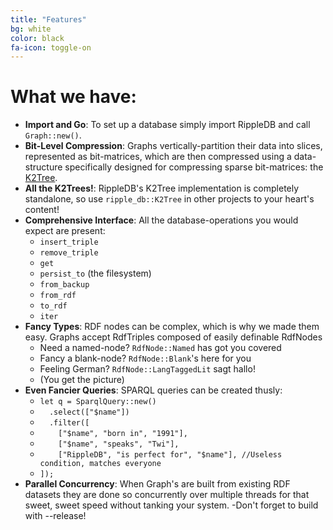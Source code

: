 ```yaml
---
title: "Features"
bg: white
color: black
fa-icon: toggle-on
---
```


# What we have:

- **Import and Go**: To set up a database simply import RippleDB and call `Graph::new()`.
- **Bit-Level Compression**: Graphs vertically-partition their data into slices, represented as bit-matrices, which are then compressed using a data-structure specifically designed for compressing sparse bit-matrices: the [K2Tree](http://swp.dcc.uchile.cl/TR/2009/TR_DCC-20090429-005.pdf).
- **All the K2Trees!**: RippleDB's K2Tree implementation is completely standalone, so use `ripple_db::K2Tree` in other projects to your heart's content!
- **Comprehensive Interface**: All the database-operations you would expect are present:
  - `insert_triple`
  - `remove_triple`
  - `get`
  - `persist_to` (the filesystem)
  - `from_backup`
  - `from_rdf`
  - `to_rdf`
  - `iter`
- **Fancy Types**: RDF nodes can be complex, which is why we made them easy. Graphs accept RdfTriples composed of easily definable RdfNodes
  - Need a named-node? `RdfNode::Named` has got you covered
  - Fancy a blank-node? `RdfNode::Blank`'s here for you
  - Feeling German? `RdfNode::LangTaggedLit` sagt hallo!
  - (You get the picture)
- **Even Fancier Queries**: SPARQL queries can be created thusly:
  - `let q = SparqlQuery::new()`
  - `  .select(["$name"])`
  - `  .filter([`
  - `    ["$name", "born in", "1991"],`
  - `    ["$name", "speaks", "Twi"],`
  - `    ["RippleDB", "is perfect for", "$name"], //Useless condition, matches everyone`
  - `]);`
- **Parallel Concurrency**: When Graph's are built from existing RDF datasets they are done so concurrently over multiple threads for that sweet, sweet speed without tanking your system.
  -Don't forget to build with --release!
